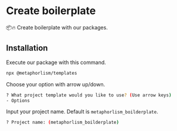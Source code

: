 # Create boilerplate

📦🔥 Create boilerplate with our packages. 

## Installation
Execute our package with this command.
```bash
npx @metaphorlism/templates
```

Choose your option with arrow up/down.
```bash
? What project template would you like to use? (Use arrow keys)
- Options
```

Input your project name.
Default is `metaphorlism_boilderplate`.
```bash
? Project name: (metaphorlism_boilderplate)
```
